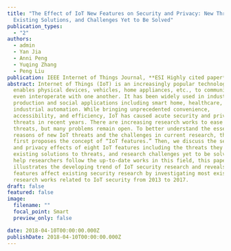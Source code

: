 ```yaml
---
title: "The Effect of IoT New Features on Security and Privacy: New Threats,
  Existing Solutions, and Challenges Yet to Be Solved"
publication_types:
  - "2"
authors:
  - admin
  - Yan Jia
  - Anni Peng
  - Yuqing Zhang
  - Peng Liu
publication: IEEE Internet of Things Journal, **ESI Highly cited paper**
abstract: Internet of Things (IoT) is an increasingly popular technology that
  enables physical devices, vehicles, home appliances, etc., to communicate and
  even interoperate with one another. It has been widely used in industrial
  production and social applications including smart home, healthcare, and
  industrial automation. While bringing unprecedented convenience,
  accessibility, and efficiency, IoT has caused acute security and privacy
  threats in recent years. There are increasing research works to ease these
  threats, but many problems remain open. To better understand the essential
  reasons of new IoT threats and the challenges in current research, this survey
  first proposes the concept of “IoT features.” Then, we discuss the security
  and privacy effects of eight IoT features including the threats they cause,
  existing solutions to threats, and research challenges yet to be solved. To
  help researchers follow the up-to-date works in this field, this paper finally
  illustrates the developing trend of IoT security research and reveals how IoT
  features affect existing security research by investigating most existing
  research works related to IoT security from 2013 to 2017.
draft: false
featured: false
image:
  filename: ""
  focal_point: Smart
  preview_only: false

date: 2018-04-10T00:00:00.000Z
publishDate: 2018-04-10T00:00:00.000Z
---
```


